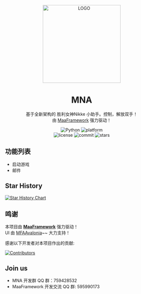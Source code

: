 <!-- markdownlint-disable MD033 MD041 -->
<div align="center">

<img alt="LOGO" src="https://raw.githubusercontent.com/Tohkahb/MNA/refs/heads/main/logo.png" width="256" height="256" />

# MNA

基于全新架构的 胜利女神Nikke 小助手。控制，解放双手！  
由 [MaaFramework](https://github.com/MaaXYZ/MaaFramework) 强力驱动！

</div>

<p align="center">
  <img alt="Python" src="https://img.shields.io/badge/Python-3776AB?logo=python&logoColor=white">
  <img alt="platform" src="https://img.shields.io/badge/platform-Windows%20%7C%20Linux%20%7C%20macOS-blueviolet">
  <br>
  <img alt="license" src="https://img.shields.io/github/license/Tohkahb/MNA">
  <img alt="commit" src="https://img.shields.io/github/commit-activity/m/Tohkahb/MNA">
  <img alt="stars" src="https://img.shields.io/github/stars/Tohkahb/MNA?style=social">
  <!--
  <a href="https://mirrorchyan.com/zh/projects?rid=MNA" target="_blank"><img alt="mirrorc" src="https://img.shields.io/badge/Mirror%E9%85%B1-%239af3f6?logo=countingworkspro&logoColor=4f46e5"></a>
  -->
</p>

<!--
<div align="center">

[English](./README_en.md) | [简体中文](./README.md)

</div>
 -->

## 功能列表

- 启动游戏
- 邮件

<!--
## 使用说明

- [新手上路](./docs/zh_cn/manual/新手上路.md)(**使用前必看**)
- [功能介绍](./docs/zh_cn/manual/功能介绍.md)
- [MaaPiCli使用说明](./docs/zh_cn/manual/MaaPiCli.md)
- [连接设置](./docs/zh_cn/manual/连接设置.md)
- [常见问题](./docs/zh_cn/manual/常见问题.md)
- [Mirror酱使用说明](./docs/zh_cn/manual/Mirror酱.md)

## 开发相关

- [开发前须知](./docs/zh_cn/develop/开发前须知.md)
- [项目结构](./docs/zh_cn/develop/项目结构.md)
- [interface.json编写](./docs/zh_cn/develop/interface.json编写.md)
- [Pipeline编写](./docs/zh_cn/develop/Pipeline编写.md)
- [Custom编写](./docs/zh_cn/develop/Custom编写.md)
- [项目重构](./docs/zh_cn/develop/项目重构.md)
- [外服适配](./docs/zh_cn/develop/外服适配.md)
- [文档编写](./docs/zh_cn/develop/文档编写.md)

更多文档请前往 [MaaFramework](https://github.com/MaaXYZ/MaaFramework) 主仓库查看
 -->

## Star History

<a href="https://www.star-history.com/#Tohkahb/MNA&Date">
 <picture>
   <source media="(prefers-color-scheme: dark)" srcset="https://api.star-history.com/svg?repos=Tohkahb/MNA&type=Date&theme=dark" />
   <source media="(prefers-color-scheme: light)" srcset="https://api.star-history.com/svg?repos=Tohkahb/MNA&type=Date" />
   <img alt="Star History Chart" src="https://api.star-history.com/svg?repos=Tohkahb/MNA&type=Date" />
 </picture>
</a>

## 鸣谢

本项目由 **[MaaFramework](https://github.com/MaaXYZ/MaaFramework)** 强力驱动！  
UI 由 [MFAAvalonia](https://github.com/SweetSmellFox/MFAAvalonia)~~ 大力支持！

感谢以下开发者对本项目作出的贡献:

[![Contributors](https://contrib.rocks/image?repo=Tohkahb/MNA&max=1000)](https://github.com/Tohkahb/MNA/graphs/contributors)

## Join us

- MNA 开发群 QQ 群：759428532
- MaaFramework 开发交流 QQ 群: 595990173
